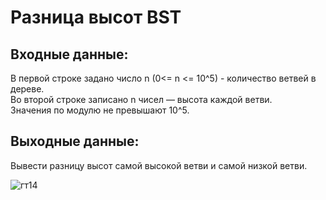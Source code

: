 # Разница высот BST 
## Входные данные: 
В первой строке задано число n (0<= n <= 10^5) - количество ветвей в дереве.  
Во второй строке записано n  чисел — высота каждой ветви.  
Значения по модулю не превышают 10^5.
## Выходные данные: 
Вывести разницу  высот самой высокой ветви и самой низкой ветви.
  
![гт14](https://github.com/user-attachments/assets/6d5ba476-d4a7-4839-b338-71af139e63b1)
